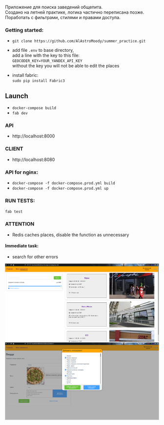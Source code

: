 Приложение для поиска заведений общепита.  
Создано на летней практике, логика частично переписана позже.   
Поработать с фильтрами, стилями и правами доступа.

### Getting started:
* `git clone https://github.com/AlAstroMoody/summer_practice.git`

* add file `.env` to base directory,    
add a line with the key to this file:  
`GEOCODER_KEY=YOUR_YANDEX_API_KEY`  
without the key you will not be able to edit the places  
* install fabric:  
`sudo pip install Fabric3`

## Launch
* `docker-compose build`
* `fab dev`

### API
* http://localhost:8000

### CLIENT
* http://localhost:8080

### API for nginx:
* `docker-compose -f docker-compose.prod.yml build` 
* `docker-compose -f docker-compose.prod.yml up` 


### RUN TESTS:
`fab test`

### ATTENTION
* Redis caches places, disable the function as unnecessary

#### Immediate task:
- search for other errors 

![главная страница](client/src/assets/screenshots/home.png)​
![изменение блюда](client/src/assets/screenshots/dish.png)​
